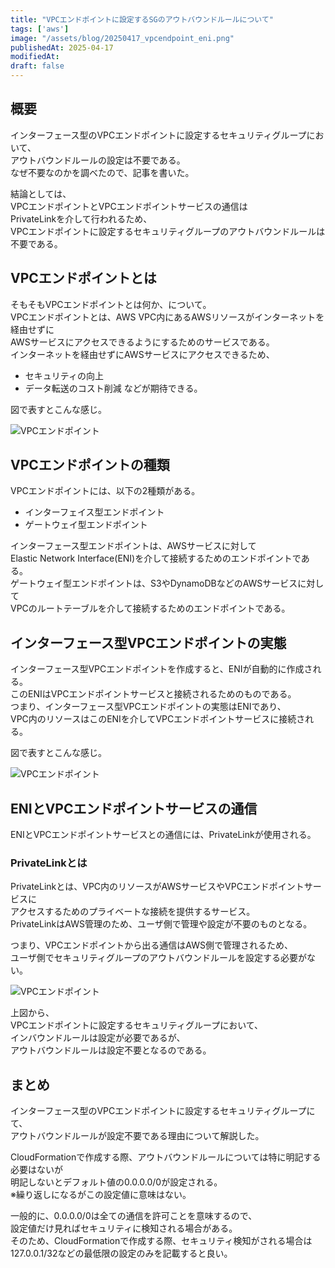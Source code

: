 ```yaml
---
title: "VPCエンドポイントに設定するSGのアウトバウンドルールについて"
tags: ['aws']
image: "/assets/blog/20250417_vpcendpoint_eni.png"
publishedAt: 2025-04-17
modifiedAt:
draft: false
---
```

## 概要
インターフェース型のVPCエンドポイントに設定するセキュリティグループにおいて、  
アウトバウンドルールの設定は不要である。  
なぜ不要なのかを調べたので、記事を書いた。  

結論としては、  
VPCエンドポイントとVPCエンドポイントサービスの通信は  
PrivateLinkを介して行われるため、  
VPCエンドポイントに設定するセキュリティグループのアウトバウンドルールは不要である。 

## VPCエンドポイントとは
そもそもVPCエンドポイントとは何か、について。  
VPCエンドポイントとは、AWS VPC内にあるAWSリソースがインターネットを経由せずに  
AWSサービスにアクセスできるようにするためのサービスである。  
インターネットを経由せずにAWSサービスにアクセスできるため、  
- セキュリティの向上
- データ転送のコスト削減
などが期待できる。

図で表すとこんな感じ。  

![VPCエンドポイント](/assets/blog/20250417_vpcendpoint.png)

## VPCエンドポイントの種類
VPCエンドポイントには、以下の2種類がある。
- インターフェイス型エンドポイント
- ゲートウェイ型エンドポイント

インターフェース型エンドポイントは、AWSサービスに対して  
Elastic Network Interface(ENI)を介して接続するためのエンドポイントである。  
ゲートウェイ型エンドポイントは、S3やDynamoDBなどのAWSサービスに対して  
VPCのルートテーブルを介して接続するためのエンドポイントである。  

## インターフェース型VPCエンドポイントの実態
インターフェース型VPCエンドポイントを作成すると、ENIが自動的に作成される。  
このENIはVPCエンドポイントサービスと接続されるためのものである。  
つまり、インターフェース型VPCエンドポイントの実態はENIであり、  
VPC内のリソースはこのENIを介してVPCエンドポイントサービスに接続される。

図で表すとこんな感じ。  

![VPCエンドポイント](/assets/blog/20250417_vpcendpoint_eni.png)

## ENIとVPCエンドポイントサービスの通信
ENIとVPCエンドポイントサービスとの通信には、PrivateLinkが使用される。

### PrivateLinkとは
PrivateLinkとは、VPC内のリソースがAWSサービスやVPCエンドポイントサービスに  
アクセスするためのプライベートな接続を提供するサービス。  
PrivateLinkはAWS管理のため、ユーザ側で管理や設定が不要のものとなる。  

つまり、VPCエンドポイントから出る通信はAWS側で管理されるため、  
ユーザ側でセキュリティグループのアウトバウンドルールを設定する必要がない。  

![VPCエンドポイント](/assets/blog/20250417_vpcendpoint_sg.png)

上図から、  
VPCエンドポイントに設定するセキュリティグループにおいて、  
インバウンドルールは設定が必要であるが、  
アウトバウンドルールは設定不要となるのである。　　

## まとめ
インターフェース型のVPCエンドポイントに設定するセキュリティグループにて、  
アウトバウンドルールが設定不要である理由について解説した。  

CloudFormationで作成する際、アウトバウンドルールについては特に明記する必要はないが  
明記しないとデフォルト値の0.0.0.0/0が設定される。  
※繰り返しになるがこの設定値に意味はない。

一般的に、0.0.0.0/0は全ての通信を許可ことを意味するので、  
設定値だけ見ればセキュリティに検知される場合がある。  
そのため、CloudFormationで作成する際、セキュリティ検知がされる場合は  
127.0.0.1/32などの最低限の設定のみを記載すると良い。  
